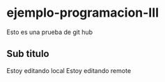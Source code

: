 # ejemplo-programacion-III
Esto es una prueba de git hub

## Sub titulo
Estoy editando local
Estoy editando remote
